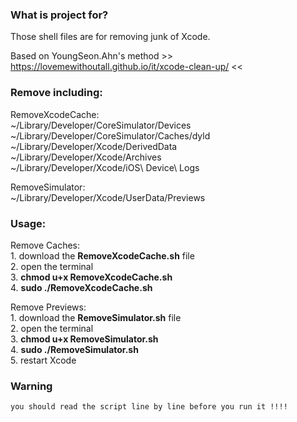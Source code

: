 ### What is project for?
Those shell files are for removing junk of Xcode. <br>

Based on YoungSeon.Ahn's method  >> https://lovemewithoutall.github.io/it/xcode-clean-up/ << <br>


### Remove including: <br>
RemoveXcodeCache: <br>
 ~/Library/Developer/CoreSimulator/Devices <br>
 ~/Library/Developer/CoreSimulator/Caches/dyld <br>
 ~/Library/Developer/Xcode/DerivedData <br>
 ~/Library/Developer/Xcode/Archives <br>
 ~/Library/Developer/Xcode/iOS\ Device\ Logs  <br>

RemoveSimulator: <br>
 ~/Library/Developer/Xcode/UserData/Previews <br>

### Usage: <br>
 Remove Caches: <br>
    1. download the **RemoveXcodeCache.sh** file <br>
    2. open the terminal <br>
    3. **chmod u+x RemoveXcodeCache.sh** <br>
    4. **sudo ./RemoveXcodeCache.sh** <br>

 Remove Previews: <br>
    1. download the **RemoveSimulator.sh** file <br>
    2. open the terminal <br>
    3. **chmod u+x RemoveSimulator.sh** <br>
    4. **sudo ./RemoveSimulator.sh**<br>
    5. restart Xcode <br>

### Warning <br>
    you should read the script line by line before you run it !!!!
 